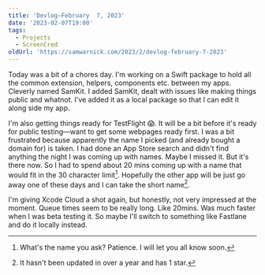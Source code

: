 ```yaml
---
title: 'Devlog—February  7, 2023'
date: '2023-02-07T19:00'
tags:
  - Projects
  - ScreenCred
oldUrl: 'https://samwarnick.com/2023/2/devlog-february-7-2023'
---
```


Today was a bit of a chores day. I'm working on a Swift package to hold all the common extension, helpers, components etc. between my apps. Cleverly named SamKit. I added SamKit, dealt with issues like making things public and whatnot. I've added it as a local package so that I can edit it along side my app.

I'm also getting things ready for TestFlight 😱. It will be a bit before it's ready for public testing—want to get some webpages ready first. I was a bit frustrated because apparently the name I picked (and already bought a domain for) is taken. I had done an App Store search and didn't find anything the night I was coming up with names. Maybe I missed it. But it's there now. So I had to spend about 20 mins coming up with a name that would fit in the 30 character limit[^1]. Hopefully the other app will be just go away one of these days and I can take the short name[^2].

I'm giving Xcode Cloud a shot again, but honestly, not very impressed at the moment. Queue times seem to be really long. Like 20mins. Was much faster when I was beta testing it. So maybe I'll switch to something like Fastlane and do it locally instead.

[^1]: What's the name you ask? Patience. I will let you all know soon.
[^2]: It hasn't been updated in over a year and has 1 star.
